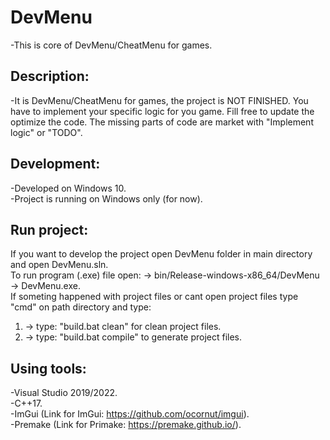 # DevMenu

-This is core of DevMenu/CheatMenu for games.

## Description:
-It is DevMenu/CheatMenu for games, the project is NOT FINISHED. You have to implement your specific logic for you game. Fill free to update the optimize the code.
The missing parts of code are market with "Implement logic" or "TODO".

## Development:
-Developed on Windows 10.\
-Project is running on Windows only (for now).

## Run project:
If you want to develop the project open DevMenu folder in main directory and open DevMenu.sln.\
To run program (.exe) file open: -> bin/Release-windows-x86_64/DevMenu -> DevMenu.exe.\
If someting happened with project files or cant open project files type "cmd" on path directory and type:

1. -> type: "build.bat clean" for clean project files.
2. -> type: "build.bat compile" to generate project files.

## Using tools:
-Visual Studio 2019/2022.\
-C++17.\
-ImGui (Link for ImGui: https://github.com/ocornut/imgui). \
-Premake (Link for Primake: https://premake.github.io/).
